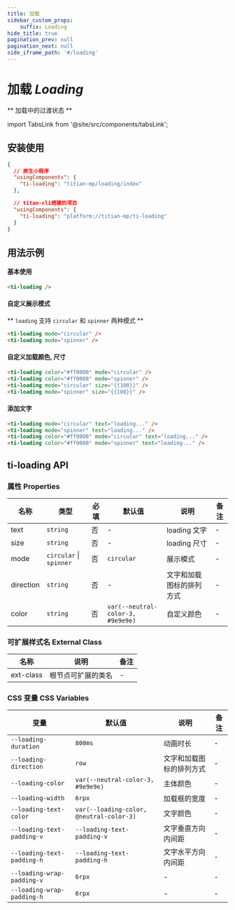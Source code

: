 ```yaml
---
title: 加载
sidebar_custom_props: 
    suffix: Loading
hide_title: true
pagination_prev: null
pagination_next: null
side_iframe_path: '#/loading'
---
```


# 加载 _Loading_

** 加载中的过渡状态 **

import TabsLink from '@site/src/components/tabsLink';

<TabsLink id="ti-loading-api" />

## 安装使用

```json showLineNumbers
{
  // 原生小程序
  "usingComponents": {
    "ti-loading": "titian-mp/loading/index"
  },

  // titan-cli搭建的项目
  "usingComponents": {
    "ti-loading": "platform://titian-mp/ti-loading"
  }
}
```
## 用法示例
#### 基本使用

```html showLineNumbers
<ti-loading />
```

#### 自定义展示模式

** `loading` 支持 `circular` 和 `spinner` 两种模式 **

```html showLineNumbers
<ti-loading mode="circular" />
<ti-loading mode="spinner" />
```

#### 自定义加载颜色, 尺寸
```html showLineNumbers
<ti-loading color="#ff0000" mode="circular" />
<ti-loading color="#ff0000" mode="spinner" />
<ti-loading mode="circular" size="{{108}}" />
<ti-loading mode="spinner" size="{{108}}" />
```

#### 添加文字

```html showLineNumbers
<ti-loading mode="circular" text="loading..." />
<ti-loading mode="spinner" text="loading..." />
<ti-loading color="#ff0000" mode="circular" text="loading..." />
<ti-loading color="#ff0000" mode="spinner" text="loading..." />
```

## ti-loading API

### 属性 **Properties**

| 名称      | 类型     | 必填 | 默认值     | 说明                                    | 备注 |
| --------- | -------- | ---- | ---------- | --------------------------------------- | ---- |
| text      | `string` | 否   | -          | loading 文字                            |  -    |
| size      | `string` | 否   | -          | loading 尺寸                            |   -   |
| mode      | `circular` \| `spinner` | 否   | `circular` | 展示模式  |     - |
| direction | `string` | 否   | -  | 文字和加载图标的排列方式 |     - |
| color     | `string` | 否   | `var(--neutral-color-3, #9e9e9e)` | 自定义颜色 | - |

### 可扩展样式名 **External Class**

| 名称     | 说明               | 备注 |
| -------- | ------------------ | ---- |
| ext-class | 根节点可扩展的类名 | -    |

### CSS 变量 **CSS Variables**

| 变量                     | 默认值 | 说明                     | 备注 |
| ------------------------ | -------- | ---------------- | ---- |
| `--loading-duration`       | `800ms` | 动画时长                 | -    |
| `--loading-direction`      | `row` | 文字和加载图标的排列方式 | -    |
| `--loading-color`          | `var(--neutral-color-3, #9e9e9e)` | 主体颜色                 | -    |
| `--loading-width`          | `6rpx` | 加载框的宽度  | -    |
| `--loading-text-color`     | `var(--loading-color, @neutral-color-3)` | 文字颜色  | -    |
| `--loading-text-padding-v` | `--loading-text-padding-v`  | 文字垂直方向内间距       | -    |
| `--loading-text-padding-h` | `--loading-text-padding-h` | 文字水平方向内间距       | -    |
| `--loading-wrap-padding-v` | `6rpx` | - | - |
| `--loading-wrap-padding-h` | `6rpx` | - | - |
